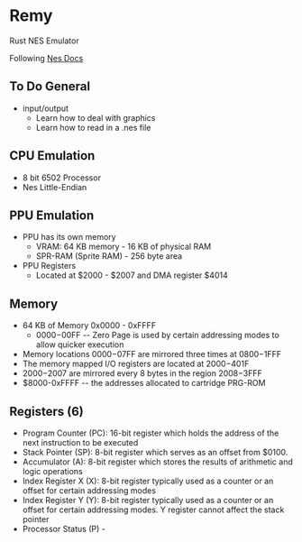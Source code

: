 # Remy
Rust NES Emulator

Following [Nes Docs](http://nesdev.com/NESDoc.pdf)
## To Do General
- input/output
  - Learn how to deal with graphics  
  - Learn how to read in a .nes file

## CPU Emulation
- 8 bit 6502 Processor
- Nes Little-Endian

## PPU Emulation
- PPU has its own memory  
  - VRAM: 64 KB memory  - 16 KB of physical RAM
  - SPR-RAM (Sprite RAM) - 256 byte area
- PPU Registers
  - Located at $2000 - $2007 and DMA register $4014

## Memory
- 64 KB of Memory 0x0000 - 0xFFFF
  - $0000-$00FF -- Zero Page is used by certain addressing modes to allow quicker execution
- Memory locations $0000-$07FF are mirrored three times at $0800-$1FFF
- The memory mapped I/O registers are located at $2000-$401F
-  $2000-$2007 are mirrored every 8 bytes
in the region $2008-$3FFF
- $8000-0xFFFF -- the addresses allocated to cartridge PRG-ROM

## Registers (6)
- Program Counter (PC): 16-bit register which holds the address of the next instruction to be executed
- Stack Pointer (SP): 8-bit register which serves as an offset from $0100.
- Accumulator (A): 8-bit register which stores the results of arithmetic and logic operations
- Index Register X (X): 8-bit register typically used as a counter or an offset for certain addressing modes
- Index Register Y (Y): 8-bit register typically used as a counter or an offset for certain addressing modes. Y register cannot affect the stack pointer
- Processor Status (P) -
